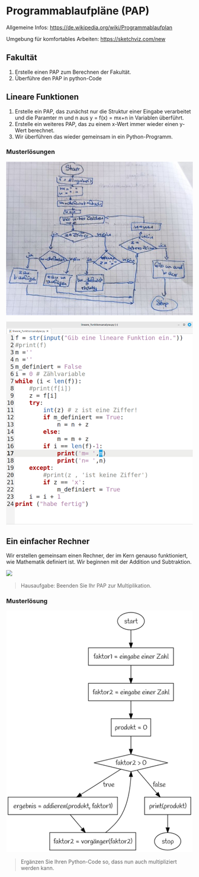 Programmablaufpläne (PAP)
===========

Allgemeine Infos: https://de.wikipedia.org/wiki/Programmablaufplan

Umgebung für komfortables Arbeiten: https://sketchviz.com/new

## Fakultät

1. Erstelle einen PAP zum Berechnen der Fakultät.
2. Überführe den PAP in python-Code

## Lineare Funktionen

1. Erstelle ein PAP, das zunächst nur die Struktur einer Eingabe verarbeitet und die Paramter m und n aus y = f(x) = mx+n in Variablen überführt.
1. Erstelle ein weiteres PAP, das zu einem x-Wert immer wieder einen y-Wert berechnet.
1. Wir überführen das wieder gemeinsam in ein Python-Programm.

### Musterlösungen

![](PAP_Parsen_lineare_Funktion.jpg)

![](06_Python_Parser.png)

## Ein einfacher Rechner

Wir erstellen gemeinsam einen Rechner, der im Kern genauso funktioniert, wie Mathematik definiert ist. Wir beginnen mit der Addition und Subtraktion.

![](PAP_musterlösung_rechner.png)

> Hausaufgabe: Beenden Sie Ihr PAP zur Multiplikation.

### Musterlösung

![](PAP_multiplizieren.png)

> Ergänzen Sie Ihren Python-Code so, dass nun auch multipliziert werden kann.

